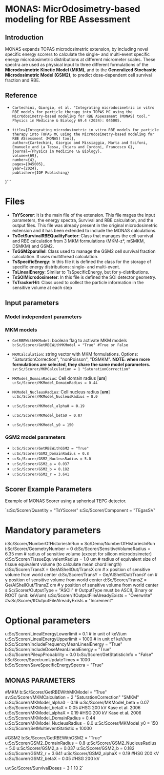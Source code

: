 # MONAS: MicrOdosimetry-based modeling for RBE Assessment

 ## Introduction
 MONAS expands TOPAS microdosimetric extension, by including novel specific energy scorers to calculate the single- and multi-event specific energy microdosimetric distributions at different micrometer scales. These spectra are used as physical input to three different formulations of the **Microdosimetric Kinetic Model (MKM)**, and to the **Generalized Stochastic Microdosimetric Model (GSM2)**, to predict dose-dependent cell survival fraction and RBE.

## Reference
- ```Cartechini, Giorgio, et al. "Integrating microdosimetric in vitro RBE models for particle therapy into TOPAS MC using the MicrOdosimetry-based modeliNg for RBE ASsessment (MONAS) tool." Physics in Medicine & Biology 69.4 (2024): 045005.```
- ```@article{cartechini2024integrating,
  title={Integrating microdosimetric in vitro RBE models for particle therapy into TOPAS MC using the MicrOdosimetry-based modeliNg for RBE ASsessment (MONAS) tool},
  author={Cartechini, Giorgio and Missiaggia, Marta and Scifoni, Emanuele and La Tessa, Chiara and Cordoni, Francesco G},
  journal={Physics in Medicine \& Biology},
  volume={69},
  number={4},
  pages={045005},
  year={2024},
  publisher={IOP Publishing}
}```

# Files

 - **TsYScorer**: It is the main file of the extension. This file mages the input parameters, the energy spectra, Survival and RBE calculation, and the output files. This file was already present in the original microdosimetric extension and it has been extended to include the MONAS calculations.
 - **TsGetSurvivalRBEQualityFactor**: Class that manages the cell survival and RBE calculation from 3 MKM formulations (MKM-z*, mSMKM, DSMKM) and GSM2.
 - **TsGSM2parallel**: Class used to manage the GSM2 cell survival fraction calculation. It uses multithread calculation.
 - **TsSpecificEnergy**: In this file it is defined the class for the storage of specific energy distributions: single- and multi-event.
 - **TsLinealEnergy**: Similar to TsSpecificEnergy, but for y-distributions.
 - **TsSOIMicrodosimeter**: In this file is defined the SOI detector geometry. 
 - **TsTrackerHit**: Class used to collect the particle information in the sensitive volume at each step 

## Input parameters
### Model independent parameters

### MKM models

 - `GetRBEWithMKModel`: boolean flag to activate MKM models
 `b:Sc/Scorer/GetRBEWithMKModel = "True" #True or False`

 - `MKMCalculation`: string vector with MKM formulations. Options: "SaturationCorrection", "nonPoisson", "DSMKM". **NOTE: when more formulations are selected, they share the same model parameters.**
 `sv:Sc/Scorer/MKMCalculation = 1 "SaturationCorrection"`
 
 - `MKModel_DomainRadius`: Cell domain radius [**um**]
 `u:Sc/Scorer/MKModel_DomainRadius = 0.44`
 
 - `MKModel_NucleusRadius`: Cell nucleus radius [**um**]
 `u:Sc/Scorer/MKModel_NucleusRadius = 8.0`
 
 - `u:Sc/Scorer/MKModel_alpha0 = 0.19`
 - `u:Sc/Scorer/MKModel_beta0 = 0.07`
 - `u:Sc/Scorer/MKModel_y0 = 150`
 
### GSM2 model parameters
 - `b:Sc/Scorer/GetRBEWithGSM2 = "True"`
 - `u:Sc/Scorer/GSM2_DomainRadius = 0.8`
 - `u:Sc/Scorer/GSM2_NucleusRadius = 5.0`
 - `u:Sc/Scorer/GSM2_a = 0.037`
 - `u:Sc/Scorer/GSM2_b = 0.182`
 - `u:Sc/Scorer/GSM2_r = 3.641`

## Scorer Example Parameters
Example of MONAS Scorer using a spherical TEPC detector.

`s:Sc/Scorer/Quantity    = "TsYScorer"
s:Sc/Scorer/Component   = "TEgasSV"
#
# Mandatory parameters
i:Sc/Scorer/NumberOfHistoriesInRun    = So/Demo/NumberOfHistoriesInRun
i:Sc/Scorer/GeometryNumber            = 0
d:Sc/Scorer/SensitiveVolumeRadius     = 6.35 mm      # radius of sensitive volume (except for silicon microdosimeter)
d:Sc/Scorer/TissueEquivalentRadius    = 1.0 um      # radius of equivalent size of tissue equivalent volume (to calculate mean chord length)
d:Sc/Scorer/TransX                    = Ge/AlShellOut/TransX cm          # x position of sensitive volume from world center
d:Sc/Scorer/TransY                    = Ge/AlShellOut/TransY cm          # y position of sensitive volume from world center
d:Sc/Scorer/TransZ                    = Ge/AlShellOut/TransZ cm     # y position of sensitive volume from world center
s:Sc/Scorer/OutputType                = "ASCII"       # OutputType must be ASCII, Binary or ROOT (unit: keV/um)
s:Sc/Scorer/IfOutputFileAlreadyExists = "Overwrite"
#s:Sc/Scorer/IfOutputFileAlreadyExists = "Increment"
#
# Optional parameters
u:Sc/Scorer/LinealEnergyLowerlimit      = 0.1         # in unit of keV/um
u:Sc/Scorer/LinealEnergyUpperlimit     = 1000        # in unit of keV/um
b:Sc/Scorer/IncludeFrequencyMeanLinealEnergy   = "True"
b:Sc/Scorer/IncludeDoseMeanLinealEnergy   = "True"
u:Sc/Scorer/PileupProbability = 0.0
b:Sc/Scorer/GetStatisticInfo =  "False"
i:Sc/Scorer/SpectrumUpdateTimes = 1000
b:Sc/Scorer/SaveSpecificEnergySpecra = "True"

## MONAS PARAMETERS
#MKM
b:Sc/Scorer/GetRBEWithMKModel = "True"
sv:Sc/Scorer/MKMCalculation = 2 "SaturationCorrection" "SMKM"
u:Sc/Scorer/MKModel_alpha0 = 0.19
u:Sc/Scorer/MKModel_beta = 0.07
u:Sc/Scorer/MKModel_betaX = 0.05 #HSG 200 kV Kase et al. 2006
u:Sc/Scorer/MKModel_alphaX = 0.19 #HSG 200 kV Kase et al. 2006
u:Sc/Scorer/MKModel_DomainRadius = 0.44
u:Sc/Scorer/MKModel_NucleusRadius = 8.0
u:Sc/Scorer/MKModel_y0 = 150
u:Sc/Scorer/SetMultieventStatistic = 10000

#GSM2
b:Sc/Scorer/GetRBEWithGSM2 = "True"
u:Sc/Scorer/GSM2_DomainRadius = 0.8
u:Sc/Scorer/GSM2_NucleusRadius = 5.0
u:Sc/Scorer/GSM2_a = 0.037
u:Sc/Scorer/GSM2_b = 0.182
u:Sc/Scorer/GSM2_r = 3.641
u:Sc/Scorer/GSM2_alphaX = 0.19 #HSG 200 kV
u:Sc/Scorer/GSM2_betaX = 0.05 #HSG 200 kV

uv:Sc/Scorer/SurvivalDoses = 3 1 10 2`


